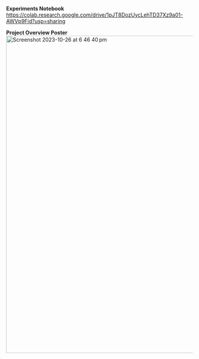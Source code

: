 **Experiments Notebook**
https://colab.research.google.com/drive/1pJT8DozUycLehTD37Xz9a01-AWVp9Fid?usp=sharing

**Project Overview Poster**
<img width="857" alt="Screenshot 2023-10-26 at 6 46 40 pm" src="https://github.com/krista-b/reit4841/assets/99629116/36c344b4-3ff4-4314-b16d-a1a1bbb3af13">
